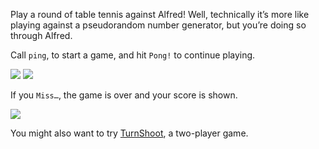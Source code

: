 Play a round of table tennis against Alfred! Well, technically it’s more like playing against a pseudorandom number generator, but you’re doing so through Alfred.

Call `ping`, to start a game, and hit `Pong!` to continue playing.

![](https://i.imgur.com/rubpuCL.png)
![](https://i.imgur.com/WUx4mHh.png)

If you `Miss…`, the game is over and your score is shown.

![](https://i.imgur.com/4dC4WaQ.png)

You might also want to try [TurnShoot](https://github.com/vitorgalvao/alfred-workflows/tree/master/TurnShoot), a two-player game.

